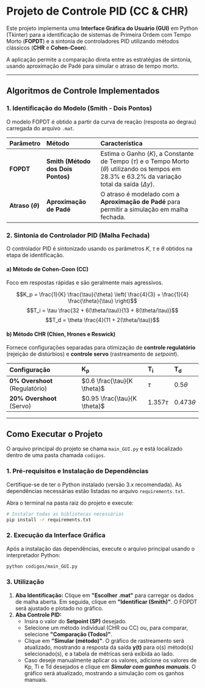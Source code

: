# Projeto de Controle PID (CC & CHR)

Este projeto implementa uma **Interface Gráfica do Usuário (GUI)** em Python (Tkinter) para a identificação de sistemas de Primeira Ordem com Tempo Morto (**FOPDT**) e a sintonia de controladores PID utilizando métodos clássicos (**CHR** e **Cohen-Coon**).

A aplicação permite a comparação direta entre as estratégias de sintonia, usando aproximação de Padé para simular o atraso de tempo morto.

-----

## Algoritmos de Controle Implementados

### 1\. Identificação do Modelo (Smith - Dois Pontos)

O modelo FOPDT é obtido a partir da curva de reação (resposta ao degrau) carregada do arquivo `.mat`.

| Parâmetro | Método | Característica |
| :--- | :--- | :--- |
| **FOPDT** | **Smith (Método dos Dois Pontos)** | Estima o Ganho ($K$), a Constante de Tempo ($\tau$) e o Tempo Morto ($\theta$) utilizando os tempos em $28.3\%$ e $63.2\%$ da variação total da saída ($\Delta y$). |
| **Atraso ($\theta$)** | **Aproximação de Padé** | O atraso é modelado com a **Aproximação de Padé**  para permitir a simulação em malha fechada. |

### 2\. Sintonia do Controlador PID (Malha Fechada)

O controlador PID é sintonizado usando os parâmetros $K$, $\tau$ e $\theta$ obtidos na etapa de identificação.

#### a) Método de Cohen-Coon (CC)

Foco em respostas rápidas e são geralmente mais agressivos.

$$K_p = \frac{1}{K} \frac{\tau}{\theta} \left( \frac{4}{3} + \frac{1}{4} \frac{\theta}{\tau} \right)$$$$T_i = \tau \frac{32 + 6(\theta/\tau)}{13 + 8(\theta/\tau)}$$$$T_d = \theta \frac{4}{11 + 2(\theta/\tau)}$$

#### b) Método CHR (Chien, Hrones e Reswick)

Fornece configurações separadas para otimização de **controle regulatório** (rejeição de distúrbios) e **controle servo** (rastreamento de *setpoint*).

| Configuração | $\mathbf{K_p}$ | $\mathbf{T_i}$ | $\mathbf{T_d}$ |
| :--- | :--- | :--- | :--- |
| **0% Overshoot** (Regulatório) | $0.6 \frac{\tau}{K \theta}$ | $\tau$ | $0.5 \theta$ |
| **20% Overshoot** (Servo) | $0.95 \frac{\tau}{K \theta}$ | $1.357 \tau$ | $0.473 \theta$ |

-----

## Como Executar o Projeto

O arquivo principal do projeto se chama `main_GUI.py` e está localizado dentro de uma pasta chamada `codigos`.

### 1\. Pré-requisitos e Instalação de Dependências

Certifique-se de ter o Python instalado (versão 3.x recomendada). As dependências necessárias estão listadas no arquivo `requirements.txt`.

Abra o terminal na pasta raiz do projeto e execute:

```bash
# Instalar todas as bibliotecas necessárias
pip install -r requirements.txt
```

### 2\. Execução da Interface Gráfica

Após a instalação das dependências, execute o arquivo principal usando o interpretador Python:

```bash
python codigos/main_GUI.py
```

### 3\. Utilização

1.  **Aba Identificação:** Clique em **"Escolher .mat"** para carregar os dados de malha aberta. Em seguida, clique em **"Identificar (Smith)"**. O FOPDT será ajustado e plotado no gráfico.
2.  **Aba Controle PID:**
      * Insira o valor do **Setpoint (SP)** desejado.
      * Selecione um método individual (CHR ou CC) ou, para comparar, selecione **"Comparação (Todos)"**.
      * Clique em **"Simular (método)"**. O gráfico de rastreamento será atualizado, mostrando a resposta da saída $\mathbf{y(t)}$ para o(s) método(s) selecionado(s), e a tabela de métricas será exibida ao lado.
      * Caso deseje manualmente aplicar os valores, adicione os valores de Kp, Ti e Td desejados e clique em ***Simular com ganhos manuais***. O gráfico será atualizado, mostrando a simulação com os ganhos manuais.
